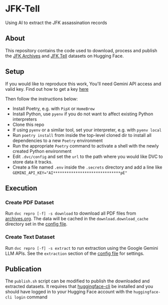 # JFK-Tell
Using AI to extract the JFK assassination records

## About
This repository contains the code used to download, process and publish the [JFK Archives][1] and [JFK Tell][2] datasets on Hugging Face.

## Setup
If you would like to reproduce this work, You'll need Gemini API access and valid key. Find out how to get a key [here][3]

Then follow the instructions below:

- Install Poetry, e.g. with `PipX` or `HomeBrew`
- Install Python, use `pyenv` if you do not want to affect existing Python interpreters
- Clone this repo
- If using `pyenv` or a similar tool, set your interpreter, e.g. with `pyenv local`
- Run `poetry install` from inside the top-level cloned dir to install all dependencies to a new `Poetry` environment
- Run the appropriate `Poetry` command to activate a shell with the newly created Python environment
- Edit `.dvc/config` and set the `url` to the path where you would like DVC to store data it tracks. 
- Create a file named `.env` inside the `.secrets` directory and add a line like `GEMINI_API_KEY="AI******************************pE"`

## Execution

### Create PDF Dataset
Run `dvc repro [-f] -s download` to download all PDF files from [archives.org][4]. The data will be cached in the `download.download_cache` directory set in the [config file](.config/default.json).

### Create Text Dataset
Run `dvc repro [-f] -s extract` to run extraction using the Google Gemini LLM APIs. See the `extraction` section of the [config file](.config/default.json) for settings.


## Publication
The `publish.sh` script can be modified to publish the downloaded and extracted datasets. It requires that [huggingface-cli][5] be installed and you should have logged in to your Hugging Face account with the `huggingface-cli login` command



<!-- Citations -->
[1]: https://huggingface.co/datasets/farhanhubble/jfk-archives
[2]: https://huggingface.co/datasets/farhanhubble/jfk-tell
[3]: https://ai.google.dev/gemini-api/docs/quickstart?lang=python
[4]: https://www.archives.gov/research/jfk
[5]: https://huggingface.co/docs/huggingface_hub/main/en/guides/cli